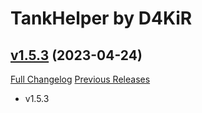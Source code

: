 # TankHelper  by D4KiR

## [v1.5.3](https://github.com/d4kir92/TankHelper/tree/v1.5.3) (2023-04-24)
[Full Changelog](https://github.com/d4kir92/TankHelper/compare/v1.5.2...v1.5.3) [Previous Releases](https://github.com/d4kir92/TankHelper/releases)

- v1.5.3  
